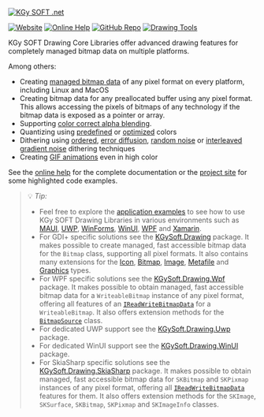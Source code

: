 ﻿[![KGy SOFT .net](https://user-images.githubusercontent.com/27336165/124292367-c93f3d00-db55-11eb-8003-6d943ee7d7fa.png)](https://kgysoft.net/drawing)

[![Website](https://img.shields.io/website/https/kgysoft.net/drawing.svg)](https://kgysoft.net/drawing) [![Online Help](https://img.shields.io/website/https/docs.kgysoft.net/drawing.svg?label=online%20help&up_message=available)](https://docs.kgysoft.net/drawing) [![GitHub Repo](https://img.shields.io/github/repo-size/koszeggy/KGySoft.Drawing.svg?label=github)](https://github.com/koszeggy/KGySoft.Drawing) [![Drawing Tools](https://img.shields.io/github/repo-size/koszeggy/KGySoft.Drawing.Tools.svg?label=Drawing%20Tools)](https://github.com/koszeggy/KGySoft.Drawing.Tools)

KGy SOFT Drawing Core Libraries offer advanced drawing features for completely managed bitmap data on multiple platforms.

Among others:
- Creating [managed bitmap data](http://docs.kgysoft.net/drawing/html/T_KGySoft_Drawing_Imaging_BitmapDataFactory.htm) of any pixel format on every platform, including Linux and MacOS
- Creating bitmap data for any preallocated buffer using any pixel format. This allows accessing the pixels of bitmaps of any technology if the bitmap data is exposed as a pointer or array.
- Supporting [color correct alpha blending](http://docs.kgysoft.net/drawing/html/T_KGySoft_Drawing_Imaging_WorkingColorSpace.htm).
- Quantizing using [predefined](https://docs.kgysoft.net/drawing/html/T_KGySoft_Drawing_Imaging_PredefinedColorsQuantizer.htm) or [optimized](https://docs.kgysoft.net/drawing/html/T_KGySoft_Drawing_Imaging_OptimizedPaletteQuantizer.htm) colors
- Dithering using [ordered](https://docs.kgysoft.net/drawing/html/T_KGySoft_Drawing_Imaging_OrderedDitherer.htm), [error diffusion](https://docs.kgysoft.net/drawing/html/T_KGySoft_Drawing_Imaging_ErrorDiffusionDitherer.htm), [random noise](https://docs.kgysoft.net/drawing/html/T_KGySoft_Drawing_Imaging_RandomNoiseDitherer.htm) or [interleaved gradient noise](https://docs.kgysoft.net/drawing/html/T_KGySoft_Drawing_Imaging_InterleavedGradientNoiseDitherer.htm) dithering techniques
- Creating [GIF animations](https://docs.kgysoft.net/drawing/html/T_KGySoft_Drawing_Imaging_GifEncoder.htm) even in high color

See the [online help](https://docs.kgysoft.net/drawing) for the complete documentation or the [project site](https://kgysoft.net/drawing) for some highlighted code examples.

> 💡 _Tip:_
> * Feel free to explore the [application examples](https://github.com/koszeggy/KGySoft.Drawing/tree/master/Examples) to see how to use KGy SOFT Drawing Libraries in various environments such as [MAUI](https://github.com/koszeggy/KGySoft.Drawing/tree/master/Examples/Maui), [UWP](https://github.com/koszeggy/KGySoft.Drawing/tree/master/Examples/Uwp), [WinForms](https://github.com/koszeggy/KGySoft.Drawing/tree/master/Examples/WinForms), [WinUI](https://github.com/koszeggy/KGySoft.Drawing/tree/master/Examples/WinUI), [WPF](https://github.com/koszeggy/KGySoft.Drawing/tree/master/Examples/Wpf) and [Xamarin](https://github.com/koszeggy/KGySoft.Drawing/tree/master/Examples/Xamarin).
> * For GDI+ specific solutions see the [KGySoft.Drawing](https://www.nuget.org/packages/KGySoft.Drawing/) package. It makes possible to create managed, fast accessible bitmap data for the `Bitmap` class, supporting all pixel formats. It also contains many extensions for the [Icon](https://docs.kgysoft.net/drawing/html/T_KGySoft_Drawing_IconExtensions.htm), [Bitmap](https://docs.kgysoft.net/drawing/html/T_KGySoft_Drawing_BitmapExtensions.htm), [Image](https://docs.kgysoft.net/drawing/html/T_KGySoft_Drawing_ImageExtensions.htm), [Metafile](https://docs.kgysoft.net/drawing/html/T_KGySoft_Drawing_MetafileExtensions.htm) and [Graphics](https://docs.kgysoft.net/drawing/html/T_KGySoft_Drawing_GraphicsExtensions.htm) types.
> * For WPF specific solutions see the [KGySoft.Drawing.Wpf](https://www.nuget.org/packages/KGySoft.Drawing.Wpf/) package. It makes possible to obtain managed, fast accessible bitmap data for a `WriteableBitmap` instance of any pixel format, offering all features of an [`IReadWriteBitmapData`](https://docs.kgysoft.net/drawing/html/T_KGySoft_Drawing_Imaging_IReadWriteBitmapData.htm) for a `WriteableBitmap`. It also offers extension methods for the [`BitmapSource`](https://docs.kgysoft.net/drawing/html/T_KGySoft_Drawing_Wpf_BitmapSourceExtensions.htm) class.
> * For dedicated UWP support see the [KGySoft.Drawing.Uwp](https://www.nuget.org/packages/KGySoft.Drawing.Uwp/) package.
> * For dedicated WinUI support see the [KGySoft.Drawing.WinUI](https://www.nuget.org/packages/KGySoft.Drawing.WinUI/) package.
> * For SkiaSharp specific solutions see the [KGySoft.Drawing.SkiaSharp](https://www.nuget.org/packages/KGySoft.Drawing.SkiaSharp/) package. It makes possible to obtain managed, fast accessible bitmap data for `SKBitmap` and `SKPixmap` instances of any pixel format, offering all [`IReadWriteBitmapData`](https://docs.kgysoft.net/drawing/html/T_KGySoft_Drawing_Imaging_IReadWriteBitmapData.htm) features for them. It also offers extension methods for the `SKImage`, `SKSurface`, `SKBitmap`, `SKPixmap` and `SKImageInfo` classes.
